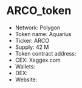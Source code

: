 # ARCO_token

* Network: Polygon
* Token name: Aquarius
* Ticker: ARCO
* Supply: 42 M
* Token contract address: 
* CEX: Xeggex.com
* Wallets:
* DEX:
* Website:
